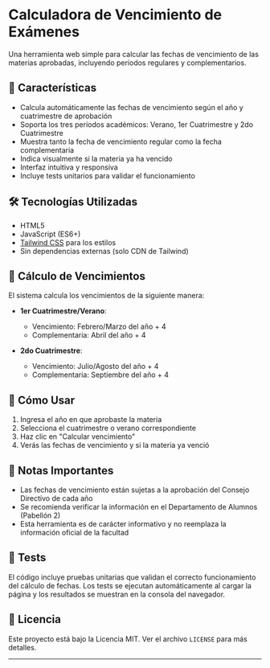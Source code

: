 # Calculadora de Vencimiento de Exámenes

Una herramienta web simple para calcular las fechas de vencimiento de las materias aprobadas, incluyendo períodos regulares y complementarios.

## 🚀 Características

- Calcula automáticamente las fechas de vencimiento según el año y cuatrimestre de aprobación
- Soporta los tres períodos académicos: Verano, 1er Cuatrimestre y 2do Cuatrimestre
- Muestra tanto la fecha de vencimiento regular como la fecha complementaria
- Indica visualmente si la materia ya ha vencido
- Interfaz intuitiva y responsiva
- Incluye tests unitarios para validar el funcionamiento

## 🛠️ Tecnologías Utilizadas

- HTML5
- JavaScript (ES6+)
- [Tailwind CSS](https://tailwindcss.com/) para los estilos
- Sin dependencias externas (solo CDN de Tailwind)

## 📅 Cálculo de Vencimientos

El sistema calcula los vencimientos de la siguiente manera:

- **1er Cuatrimestre/Verano**:
  - Vencimiento: Febrero/Marzo del año + 4
  - Complementaria: Abril del año + 4

- **2do Cuatrimestre**:
  - Vencimiento: Julio/Agosto del año + 4
  - Complementaria: Septiembre del año + 4

## 🚀 Cómo Usar

1. Ingresa el año en que aprobaste la materia
2. Selecciona el cuatrimestre o verano correspondiente
3. Haz clic en "Calcular vencimiento"
4. Verás las fechas de vencimiento y si la materia ya venció

## 📝 Notas Importantes

- Las fechas de vencimiento están sujetas a la aprobación del Consejo Directivo de cada año
- Se recomienda verificar la información en el Departamento de Alumnos (Pabellón 2)
- Esta herramienta es de carácter informativo y no reemplaza la información oficial de la facultad

## 🧪 Tests

El código incluye pruebas unitarias que validan el correcto funcionamiento del cálculo de fechas. Los tests se ejecutan automáticamente al cargar la página y los resultados se muestran en la consola del navegador.

## 📜 Licencia

Este proyecto está bajo la Licencia MIT. Ver el archivo `LICENSE` para más detalles.

---
